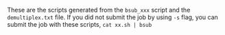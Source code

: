 These are the scripts generated from the `bsub_xxx` script and the `demultiplex.txt` file. If you did not submit the job by using `-s` flag, you can submit the job with these scripts, `cat xx.sh | bsub`
